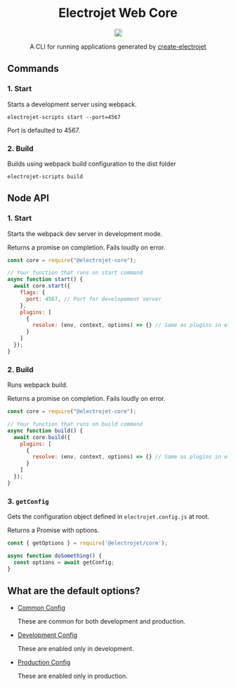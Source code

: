 <div align="center">
  <h1>Electrojet Web Core</h1>
  <a href="https://badge.fury.io/js/%40electrojet%2Fcore"><img src="https://badge.fury.io/js/%40electrojet%2Fcore.svg" alt="npm version" height="18"></a>
  <p>A CLI for running applications generated by <a href="https://www.npmjs.com/package/create-electrojet">create-electrojet</a></p>
</div>

## Commands

### 1. Start

Starts a development server using webpack. 

```
electrojet-scripts start --port=4567
```

Port is defaulted to 4567.

### 2. Build

Builds using webpack build configuration to the dist folder

```
electrojet-scripts build
```

## Node API

### 1. Start

Starts the webpack dev server in development mode. 

Returns a promise on completion. Fails loudly on error.

```js
const core = require("@electrojet-core"); 

// Your function that runs on start command
async function start() {
  await core.start({
    flags: {
      port: 4567, // Port for developement server
    },
    plugins: [
      {
        resolve: (env, context, options) => {} // Same as plugins in electrojet.config.js
      }
    ]
  });
}
```

### 2. Build

Runs webpack build.

Returns a promise on completion. Fails loudly on error.

```js
const core = require("@electrojet-core"); 

// Your function that runs on build command
async function build() {
  await core.build({
    plugins: [
      {
        resolve: (env, context, options) => {} // Same as plugins in electrojet.config.js
      }
    ]
  });
}
```

### 3. `getConfig`

Gets the configuration object defined in `electrojet.config.js` at root.

Returns a Promise with options.

```js
const { getOptions } = require('@electrojet/core');

async function doSomething() {
  const options = await getConfig;
}
```

## What are the default options?

* [Common Config]()

  These are common for both development and production.

* [Development Config]()

  These are enabled only in development.

* [Production Config]()

  These are enabled only in production.
